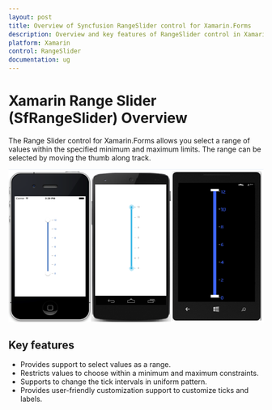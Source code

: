 ```yaml
---
layout: post
title: Overview of Syncfusion RangeSlider control for Xamarin.Forms
description: Overview and key features of RangeSlider control in Xamarin.Forms
platform: Xamarin
control: RangeSlider
documentation: ug
---
```


# Xamarin Range Slider (SfRangeSlider) Overview

The Range Slider control for Xamarin.Forms allows you select a range of values within the specified minimum and maximum limits. The range can be selected by moving the thumb along track.

![](images/overview.png)

## Key features

* Provides support to select values as a range.
 
* Restricts values to choose within a minimum and maximum constraints.
 
* Supports to change the tick intervals in uniform pattern.
 
* Provides user-friendly customization support to customize ticks and labels.